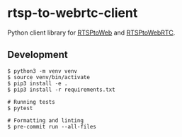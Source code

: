 # rtsp-to-webrtc-client

Python client library for [RTSPtoWeb](https://github.com/deepch/RTSPtoWeb) and [RTSPtoWebRTC](https://github.com/deepch/RTSPtoWebRTC).

## Development

```
$ python3 -m venv venv
$ source venv/bin/activate
$ pip3 install -e .
$ pip3 install -r requirements.txt

# Running tests
$ pytest

# Formatting and linting
$ pre-commit run --all-files
```
